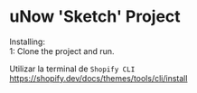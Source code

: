 # uNow 'Sketch' Project

Installing:<br>
1: Clone the project and run. 


Utilizar la terminal de `Shopify CLI`<br>
https://shopify.dev/docs/themes/tools/cli/install
